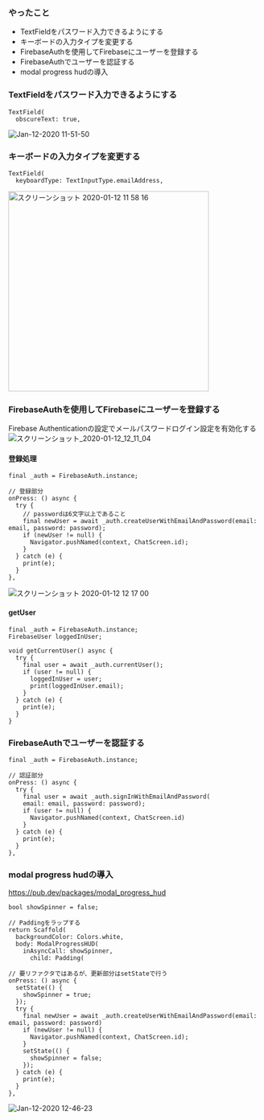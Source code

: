 ### やったこと
- TextFieldをパスワード入力できるようにする
- キーボードの入力タイプを変更する
- FirebaseAuthを使用してFirebaseにユーザーを登録する
- FirebaseAuthでユーザーを認証する
- modal progress hudの導入

###  TextFieldをパスワード入力できるようにする

```
TextField(
  obscureText: true,
```

![Jan-12-2020 11-51-50](https://user-images.githubusercontent.com/11751495/72213422-f945eb00-3531-11ea-8349-d8d23187a640.gif)


### キーボードの入力タイプを変更する

```
TextField(
  keyboardType: TextInputType.emailAddress,
```

<img width="398" alt="スクリーンショット 2020-01-12 11 58 16" src="https://user-images.githubusercontent.com/11751495/72213468-d49e4300-3532-11ea-9eca-f66c887dc4e0.png">


### FirebaseAuthを使用してFirebaseにユーザーを登録する

Firebase Authenticationの設定でメールパスワードログイン設定を有効化する
![スクリーンショット_2020-01-12_12_11_04](https://user-images.githubusercontent.com/11751495/72213588-ba656480-3534-11ea-88fe-06c1dece6595.png)

#### 登録処理

```
final _auth = FirebaseAuth.instance;

// 登録部分
onPress: () async {
  try {
    // passwordは6文字以上であること
    final newUser = await _auth.createUserWithEmailAndPassword(email: email, password: password);
    if (newUser != null) {
      Navigator.pushNamed(context, ChatScreen.id);
    }
  } catch (e) {
    print(e);
  }
},
```

![スクリーンショット 2020-01-12 12 17 00](https://user-images.githubusercontent.com/11751495/72213631-71fa7680-3535-11ea-8a99-b2983561afdb.png)

#### getUser

```
final _auth = FirebaseAuth.instance;
FirebaseUser loggedInUser;

void getCurrentUser() async {
  try {
    final user = await _auth.currentUser();
    if (user != null) {
      loggedInUser = user;
      print(loggedInUser.email);
    }
  } catch (e) {
    print(e);
  }
}
```

### FirebaseAuthでユーザーを認証する


```
final _auth = FirebaseAuth.instance;

// 認証部分
onPress: () async {
  try {
    final user = await _auth.signInWithEmailAndPassword(
    email: email, password: password);
    if (user != null) {
      Navigator.pushNamed(context, ChatScreen.id)
    }
  } catch (e) {
    print(e);
  }
},
```


### modal progress hudの導入
https://pub.dev/packages/modal_progress_hud

```
bool showSpinner = false;

// Paddingをラップする
return Scaffold(
  backgroundColor: Colors.white,
  body: ModalProgressHUD(
    inAsyncCall: showSpinner,
      child: Padding(
      
// 要リファクタではあるが、更新部分はsetStateで行う
onPress: () async {
  setState(() {
    showSpinner = true;
  });
  try {
    final newUser = await _auth.createUserWithEmailAndPassword(email: email, password: password)
    if (newUser != null) {
      Navigator.pushNamed(context, ChatScreen.id);
    }
    setState(() {
      showSpinner = false;
    });
  } catch (e) {
    print(e);
  }
},
```

![Jan-12-2020 12-46-23](https://user-images.githubusercontent.com/11751495/72213909-68274200-353a-11ea-8195-5bd82fd07423.gif)



